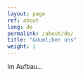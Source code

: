 ```yaml
---
layout: page
ref: about
lang: de
permalink: /about/de/
title: "&Uuml;ber uns"
weight: 1
---
```


Im Aufbau...
